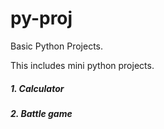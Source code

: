 # py-proj
Basic Python Projects.

This includes mini python projects.

##### 1. Calculator
##### 2. Battle game
